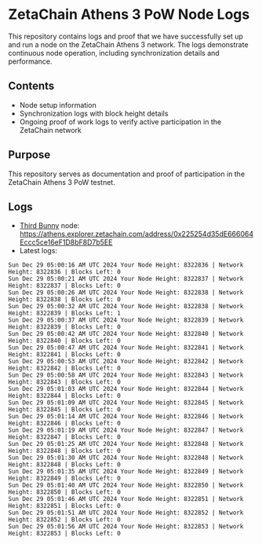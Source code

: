 # ZetaChain Athens 3 PoW Node Logs
This repository contains logs and proof that we have successfully set up and run a node on the ZetaChain Athens 3 network. The logs demonstrate continuous node operation, including synchronization details and performance.

## Contents
- Node setup information
- Synchronization logs with block height details
- Ongoing proof of work logs to verify active participation in the ZetaChain network

## Purpose
This repository serves as documentation and proof of participation in the ZetaChain Athens 3 PoW testnet.

## Logs

- [Third Bunny](https://thirdbunny.xyz/) node: https://athens.explorer.zetachain.com/address/0x225254d35dE666064Eccc5ce16eF1D8bF8D7b5EE
- Latest logs:
```
Sun Dec 29 05:00:16 AM UTC 2024 Your Node Height: 8322836 | Network Height: 8322836 | Blocks Left: 0
Sun Dec 29 05:00:21 AM UTC 2024 Your Node Height: 8322837 | Network Height: 8322837 | Blocks Left: 0
Sun Dec 29 05:00:26 AM UTC 2024 Your Node Height: 8322838 | Network Height: 8322838 | Blocks Left: 0
Sun Dec 29 05:00:32 AM UTC 2024 Your Node Height: 8322838 | Network Height: 8322839 | Blocks Left: 1
Sun Dec 29 05:00:37 AM UTC 2024 Your Node Height: 8322839 | Network Height: 8322839 | Blocks Left: 0
Sun Dec 29 05:00:42 AM UTC 2024 Your Node Height: 8322840 | Network Height: 8322840 | Blocks Left: 0
Sun Dec 29 05:00:47 AM UTC 2024 Your Node Height: 8322841 | Network Height: 8322841 | Blocks Left: 0
Sun Dec 29 05:00:53 AM UTC 2024 Your Node Height: 8322842 | Network Height: 8322842 | Blocks Left: 0
Sun Dec 29 05:00:58 AM UTC 2024 Your Node Height: 8322843 | Network Height: 8322843 | Blocks Left: 0
Sun Dec 29 05:01:03 AM UTC 2024 Your Node Height: 8322844 | Network Height: 8322844 | Blocks Left: 0
Sun Dec 29 05:01:09 AM UTC 2024 Your Node Height: 8322845 | Network Height: 8322845 | Blocks Left: 0
Sun Dec 29 05:01:14 AM UTC 2024 Your Node Height: 8322846 | Network Height: 8322846 | Blocks Left: 0
Sun Dec 29 05:01:19 AM UTC 2024 Your Node Height: 8322847 | Network Height: 8322847 | Blocks Left: 0
Sun Dec 29 05:01:25 AM UTC 2024 Your Node Height: 8322848 | Network Height: 8322848 | Blocks Left: 0
Sun Dec 29 05:01:30 AM UTC 2024 Your Node Height: 8322848 | Network Height: 8322848 | Blocks Left: 0
Sun Dec 29 05:01:35 AM UTC 2024 Your Node Height: 8322849 | Network Height: 8322849 | Blocks Left: 0
Sun Dec 29 05:01:40 AM UTC 2024 Your Node Height: 8322850 | Network Height: 8322850 | Blocks Left: 0
Sun Dec 29 05:01:46 AM UTC 2024 Your Node Height: 8322851 | Network Height: 8322851 | Blocks Left: 0
Sun Dec 29 05:01:51 AM UTC 2024 Your Node Height: 8322852 | Network Height: 8322852 | Blocks Left: 0
Sun Dec 29 05:01:56 AM UTC 2024 Your Node Height: 8322853 | Network Height: 8322853 | Blocks Left: 0
```
